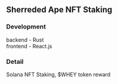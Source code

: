 ## Sherreded Ape NFT Staking
### Development
backend - Rust<br/>
frontend - React.js
### Detail
Solana NFT Staking, $WHEY token reward

